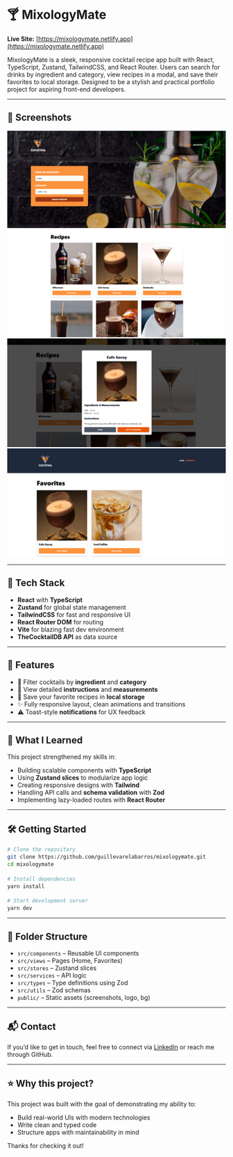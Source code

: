 # 🍸 MixologyMate

**Live Site:**
[https://mixologymate.netlify.app](https://mixologymate.netlify.app)

MixologyMate is a sleek, responsive cocktail recipe app built with React,
TypeScript, Zustand, TailwindCSS, and React Router. Users can search for drinks
by ingredient and category, view recipes in a modal, and save their favorites to
local storage. Designed to be a stylish and practical portfolio project for
aspiring front-end developers.

---

## 📸 Screenshots

![Screenshot 1](public/screen1.png) ![Screenshot 2](public/screen2.png)
![Screenshot 3](public/screen3.png) ![Screenshot 4](public/screen4.png)

---

## 🚀 Tech Stack

- **React** with **TypeScript**
- **Zustand** for global state management
- **TailwindCSS** for fast and responsive UI
- **React Router DOM** for routing
- **Vite** for blazing fast dev environment
- **TheCocktailDB API** as data source

---

## 🎯 Features

- 🔎 Filter cocktails by **ingredient** and **category**
- 📄 View detailed **instructions** and **measurements**
- 💾 Save your favorite recipes in **local storage**
- ✨ Fully responsive layout, clean animations and transitions
- ⚠️ Toast-style **notifications** for UX feedback

---

## 🧠 What I Learned

This project strengthened my skills in:

- Building scalable components with **TypeScript**
- Using **Zustand slices** to modularize app logic
- Creating responsive designs with **Tailwind**
- Handling API calls and **schema validation** with **Zod**
- Implementing lazy-loaded routes with **React Router**

---

## 🛠️ Getting Started

```bash
# Clone the repository
git clone https://github.com/guillevarelabarros/mixologymate.git
cd mixologymate

# Install dependencies
yarn install

# Start development server
yarn dev
```

---

## 📁 Folder Structure

- `src/components` – Reusable UI components
- `src/views` – Pages (Home, Favorites)
- `src/stores` – Zustand slices
- `src/services` – API logic
- `src/types` – Type definitions using Zod
- `src/utils` – Zod schemas
- `public/` – Static assets (screenshots, logo, bg)

---

## 📬 Contact

If you’d like to get in touch, feel free to connect via
[LinkedIn](https://www.linkedin.com/in/guillevarelabarros) or reach me through
GitHub.

---

## ⭐️ Why this project?

This project was built with the goal of demonstrating my ability to:

- Build real-world UIs with modern technologies
- Write clean and typed code
- Structure apps with maintainability in mind

Thanks for checking it out!

